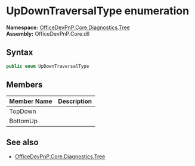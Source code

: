 # UpDownTraversalType  enumeration
**Namespace:** [OfficeDevPnP.Core.Diagnostics.Tree](OfficeDevPnP.Core.Diagnostics.Tree.md)  
**Assembly:** OfficeDevPnP.Core.dll  
## Syntax
```C#
public enum UpDownTraversalType
```
## Members
|**Member Name**|**Description**|
|:-----|:-----|
| TopDown | 
| BottomUp | 

## See also
- [OfficeDevPnP.Core.Diagnostics.Tree](OfficeDevPnP.Core.Diagnostics.Tree.md)
